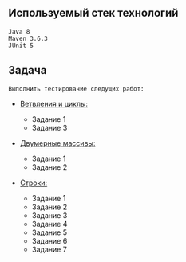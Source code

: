 ## **Используемый стек технологий** 

    Java 8
    Maven 3.6.3
    JUnit 5
## **Задача**  

    Выполнить тестирование следущих работ:

+ [Ветвления и циклы:](https://github.com/rassafel/java-learn/blob/master/tasks/1_WorkLuckyAndSimple.md)
  + Задание 1
  + Задание 3

+ [Двумерные массивы:](https://github.com/rassafel/java-learn/blob/master/tasks/3_WorkTwoDimArrays.md)
  + Задание 1
  + Задание 2

+ [Строки:](https://github.com/rassafel/java-learn/blob/master/tasks/4_WorkStrings.md)
  + Задание 1
  + Задание 2
  + Задание 3
  + Задание 4
  + Задание 5
  + Задание 6
  + Задание 7
